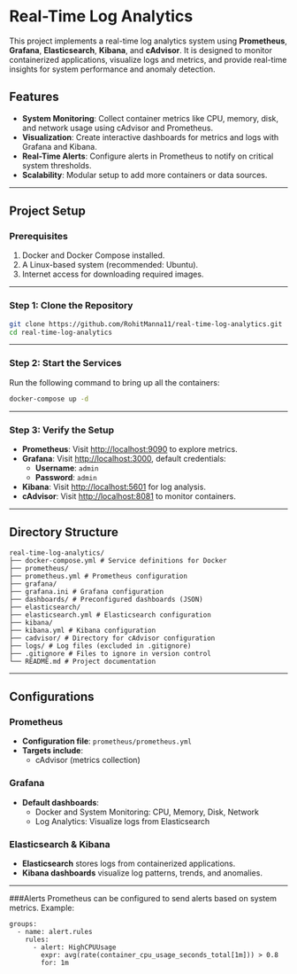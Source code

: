 # Real-Time Log Analytics

This project implements a real-time log analytics system using **Prometheus**, **Grafana**, **Elasticsearch**, **Kibana**, and **cAdvisor**. It is designed to monitor containerized applications, visualize logs and metrics, and provide real-time insights for system performance and anomaly detection.

## Features

- **System Monitoring**: Collect container metrics like CPU, memory, disk, and network usage using cAdvisor and Prometheus.
- **Visualization**: Create interactive dashboards for metrics and logs with Grafana and Kibana.
- **Real-Time Alerts**: Configure alerts in Prometheus to notify on critical system thresholds.
- **Scalability**: Modular setup to add more containers or data sources.

---

## Project Setup

### Prerequisites

1. Docker and Docker Compose installed.
2. A Linux-based system (recommended: Ubuntu).
3. Internet access for downloading required images.

---

### Step 1: Clone the Repository

```bash
git clone https://github.com/RohitManna11/real-time-log-analytics.git
cd real-time-log-analytics
```

---

### Step 2: Start the Services

Run the following command to bring up all the containers:

```bash
docker-compose up -d
```

---

### Step 3: Verify the Setup

- **Prometheus**: Visit [http://localhost:9090](http://localhost:9090) to explore metrics.
- **Grafana**: Visit [http://localhost:3000](http://localhost:3000), default credentials:
  - **Username**: `admin`
  - **Password**: `admin`
- **Kibana**: Visit [http://localhost:5601](http://localhost:5601) for log analysis.
- **cAdvisor**: Visit [http://localhost:8081](http://localhost:8081) to monitor containers.

---

## Directory Structure
```
real-time-log-analytics/
├── docker-compose.yml # Service definitions for Docker
├── prometheus/
├── prometheus.yml # Prometheus configuration
├── grafana/
├── grafana.ini # Grafana configuration
├── dashboards/ # Preconfigured dashboards (JSON)
├── elasticsearch/
├── elasticsearch.yml # Elasticsearch configuration
├── kibana/
├── kibana.yml # Kibana configuration
├── cadvisor/ # Directory for cAdvisor configuration
├── logs/ # Log files (excluded in .gitignore)
├── .gitignore # Files to ignore in version control
└── README.md # Project documentation
```

---

## Configurations

### **Prometheus**

- **Configuration file**: `prometheus/prometheus.yml`
- **Targets include**:
  - cAdvisor (metrics collection)

### **Grafana**

- **Default dashboards**:
  - Docker and System Monitoring: CPU, Memory, Disk, Network
  - Log Analytics: Visualize logs from Elasticsearch

### **Elasticsearch & Kibana**

- **Elasticsearch** stores logs from containerized applications.
- **Kibana dashboards** visualize log patterns, trends, and anomalies.

---

###Alerts
Prometheus can be configured to send alerts based on system metrics. Example:
```
groups:
  - name: alert.rules
    rules:
      - alert: HighCPUUsage
        expr: avg(rate(container_cpu_usage_seconds_total[1m])) > 0.8
        for: 1m
```
